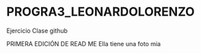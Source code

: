 # PROGRA3_LEONARDOLORENZO
Ejercicio Clase github

PRIMERA EDICIÓN DE READ ME
Ella tiene una foto mia
